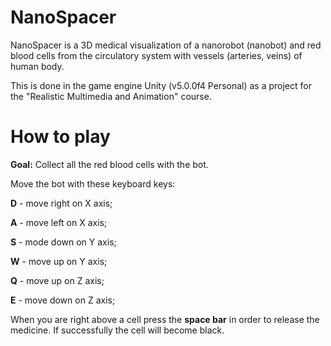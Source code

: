 # NanoSpacer
NanoSpacer is a 3D medical visualization of a nanorobot (nanobot) and red blood cells from the circulatory system with vessels (arteries, veins) of human body.

This is done in the game engine Unity (v5.0.0f4 Personal) as a project for the "Realistic Multimedia and Animation" course.

# How to play
<strong>Goal:</strong> Collect all the red blood cells with the bot.

Move the bot with these keyboard keys:

<strong>D</strong> - move right on X axis;

<strong>A</strong>  - move left on X axis;

<strong>S</strong>  - mode down on Y axis;

<strong>W</strong>  - move up on Y axis;

<strong>Q</strong>  - move up on Z axis;

<strong>E</strong>  - move down on Z axis;

When you are right above a cell press the <strong>space bar</strong> in order to release the medicine. If successfully the cell will become black.
